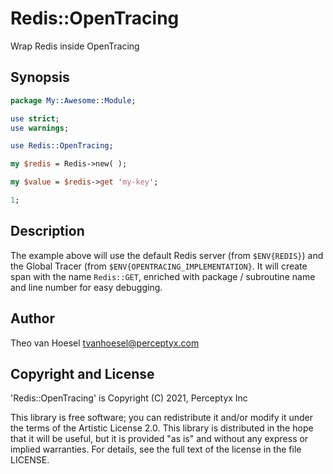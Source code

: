 # Redis::OpenTracing

Wrap Redis inside OpenTracing

## Synopsis

```perl
package My::Awesome::Module;

use strict;
use warnings;

use Redis::OpenTracing;

my $redis = Redis->new( );

my $value = $redis->get 'my-key';

1;
```

## Description

The example above will use the default Redis server (from `$ENV{REDIS}`) and the Global Tracer (from `$ENV{OPENTRACING_IMPLEMENTATION}`.
It will create span with the name `Redis::GET`, enriched with package / subroutine name and line number for easy debugging.

## Author

Theo van Hoesel <tvanhoesel@perceptyx.com>

## Copyright and License

'Redis::OpenTracing' is Copyright (C) 2021, Perceptyx Inc

This library is free software; you can redistribute it and/or modify it under the terms of the Artistic License 2.0.
This library is distributed in the hope that it will be useful, but it is provided "as is" and without any express or implied warranties.
For details, see the full text of the license in the file LICENSE.
